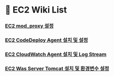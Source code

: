 # :deciduous_tree: EC2 Wiki List
### [EC2 mod_proxy 설정](./ec2-apache-mod-proxy.md)
### [EC2 CodeDeploy Agent 설치 및 설정](./ec2-code-deploy-agent-setting.md)
### [EC2 CloudWatch Agent 설치 및 Log Stream](./ec2-cw-agent-install-with-log-stream.md)
### [EC2 Was Server Tomcat 설치 및 환경변수 설정](./ec2-was-tomcat-install-setting.md)
